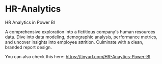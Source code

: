 # HR-Analytics
HR Analytics in Power BI

A comprehensive exploration into a fictitious company's human resources data. Dive into data modeling, demographic analysis, performance metrics, and uncover insights into employee attrition. Culminate with a clean, branded report design.


You can also check this here: https://tinyurl.com/HR-Anaytics-Power-BI
